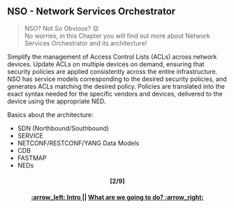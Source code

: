 ## NSO - Network Services Orchestrator

> NSO? Not So Obvious? :worried:   
> No worries, in this Chapter you will find out more about Network Services Orchestrator and its architecture!

Simplify the management of Access Control Lists (ACLs) across network devices. Update ACLs on multiple devices on demand, ensuring that security policies are applied consistently across the entire infrastructure.
NSO has service models corresponding to the desired security policies, and generates ACLs matching the desired policy. Policies are translated into the exact syntax needed for the specific vendors and devices, delivered to the device using the appropriate NED.

Basics about the architecture: 
- SDN (Northbound/Southbound)
- SERVICE
- NETCONF/RESTCONF/YANG Data Models
- CDB
- FASTMAP
- NEDs

<h4 align="center">[2/9]</h4>
<h4 align="center"> <a href="../README.md"> :arrow_left: Intro </a> || <a href="/readme/2.md"> What are we going to do? :arrow_right: </a> </h4>
